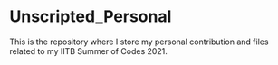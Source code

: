 # Unscripted_Personal
This is the repository where I store my personal contribution and files related to my IITB Summer of Codes 2021.
